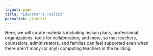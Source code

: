 ```yaml
---
layout: page
title: "Educator's Toolkit"
permalink: /toolkit
---
```


Here, we will curate materials including lesson plans, professional organizations, tools for collaboration, and more, so that teachers, counselors, administrators, and families can feel supported even when there aren't many (or any!) computing teachers in the building.